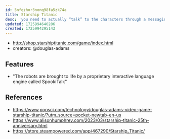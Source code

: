 ```yaml
---
id: 5nfqzhor3nonq98fa5zk74a
title: Starship Titanic
desc: 'you need to actually “talk” to the characters through a messaging portal.'
updated: 1725994640286
created: 1725994295143
---
```


- http://shop.starshiptitanic.com/game/index.html
- creators: @douglas-adams


## Features

- "The robots are brought to life by a proprietary interactive language engine called SpookiTalk"

## References

- https://www.popsci.com/technology/douglas-adams-video-game-starship-titanic/?utm_source=pocket-newtab-en-us
- https://www.alisonhumphrey.com/2023/03/starship-titanic-25th-anniversary.html
- https://store.steampowered.com/app/467290/Starship_Titanic/